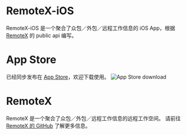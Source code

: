 # RemoteX-iOS
RemoteX-iOS 是一个聚合了众包／外包／远程工作信息的 iOS App，根据 [RemoteX](https://github.com/ooclab/remotex) 的 public api 编写。

# App Store
已经同步发布在 [App Store](https://itunes.apple.com/app/id1236035785)，欢迎下载使用。
![App Store download](https://devimages.apple.com.edgekey.net/app-store/marketing/guidelines/images/badge-download-on-the-app-store.svg)

# RemoteX
RemoteX 是一个聚合了众包／外包／远程工作信息的远程工作空间。
请前往 [RemoteX 的 GitHub](https://github.com/ooclab/remotex) 了解更多信息。

